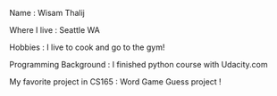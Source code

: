Name : Wisam Thalij

Where I live : Seattle WA 

Hobbies : I live to cook and go to the gym!

Programming Background : I finished python course with Udacity.com

My favorite project in CS165 : Word Game Guess project !


